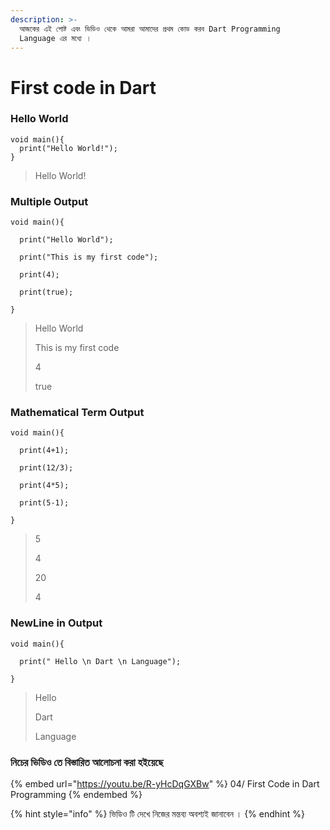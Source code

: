 ```yaml
---
description: >-
  আজকের এই পোষ্ট এবং ভিডিও থেকে আমরা আমাদের প্রথম কোড করব Dart Programming
  Language এর মধ্যে ।
---
```


# First code in Dart

### Hello World

```
void main(){
  print("Hello World!");
}
```

> Hello World!

### Multiple Output

```
void main(){
  
  print("Hello World");

  print("This is my first code");

  print(4);

  print(true);
  
}
```

> Hello World
>
> This is my first code
>
> 4
>
> true

### Mathematical Term Output

```
void main(){
  
  print(4+1);

  print(12/3);

  print(4*5);

  print(5-1);
  
}
```

> 5
>
> 4
>
> 20
>
> 4

### NewLine in Output

```
void main(){
  
  print(" Hello \n Dart \n Language");

}
```

> Hello
>
> Dart
>
> Language

### নিচের ভিডিও তে বিস্তারিত আলোচনা করা হইয়েছে

{% embed url="https://youtu.be/R-yHcDqGXBw" %}
04/ First Code in Dart Programming
{% endembed %}

{% hint style="info" %}
ভিডিও টি দেখে নিজের মন্তব্য অবশ্যই জানাবেন ।
{% endhint %}

###
